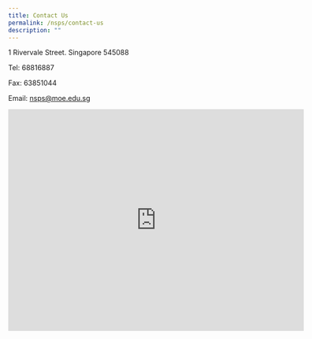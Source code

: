 ```yaml
---
title: Contact Us
permalink: /nsps/contact-us
description: ""
---
```

1 Rivervale Street. Singapore 545088

Tel: 68816887

Fax: 63851044

Email:&nbsp;[nsps@moe.edu.sg](mailto:nsps@moe.edu.sg)

<iframe loading="lazy" allowfullscreen="" style="border:0;" height="450" width="600" src="https://www.google.com/maps/embed?pb=!1m14!1m8!1m3!1d15954.59571829281!2d103.9036058!3d1.3872397!3m2!1i1024!2i768!4f13.1!3m3!1m2!1s0x0%3A0x2c04f280c095f023!2sNorth%20Spring%20Primary%20School!5e0!3m2!1sen!2ssg!4v1658975596155!5m2!1sen!2ssg"></iframe>

